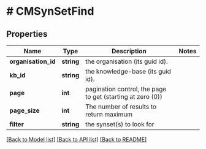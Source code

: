 # # CMSynSetFind

## Properties

Name | Type | Description | Notes
------------ | ------------- | ------------- | -------------
**organisation_id** | **string** | the organisation (its guid id). |
**kb_id** | **string** | the knowledge-base (its guid id). |
**page** | **int** | pagination control, the page to get (starting at zero (0)) |
**page_size** | **int** | The number of results to return maximum |
**filter** | **string** | the synset(s) to look for |

[[Back to Model list]](../../README.md#models) [[Back to API list]](../../README.md#endpoints) [[Back to README]](../../README.md)
